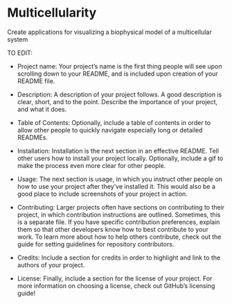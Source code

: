 # Multicellularity
Create applications for visualizing a biophysical model of a multicellular system

TO EDIT:
* Project name: Your project’s name is the first thing people will see upon scrolling down to your README, and is included upon creation of your README file.
* Description: A description of your project follows. A good description is clear, short, and to the point. Describe the importance of your project, and what it does.
* Table of Contents: Optionally, include a table of contents in order to allow other people to quickly navigate especially long or detailed READMEs.

* Installation: Installation is the next section in an effective README. Tell other users how to install your project locally. Optionally, include a gif to make the process even more clear for other people.

* Usage: The next section is usage, in which you instruct other people on how to use your project after they’ve installed it. This would also be a good place to include screenshots of your project in action.

* Contributing: Larger projects often have sections on contributing to their project, in which contribution instructions are outlined. Sometimes, this is a separate file. If you have specific contribution preferences, explain them so that other developers know how to best contribute to your work. To learn more about how to help others contribute, check out the guide for setting guidelines for repository contributors.
* Credits: Include a section for credits in order to highlight and link to the authors of your project.

* License: Finally, include a section for the license of your project. For more information on choosing a license, check out GitHub’s licensing guide!
